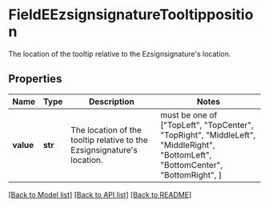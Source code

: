 # FieldEEzsignsignatureTooltipposition

The location of the tooltip relative to the Ezsignsignature's location.

## Properties
Name | Type | Description | Notes
------------ | ------------- | ------------- | -------------
**value** | **str** | The location of the tooltip relative to the Ezsignsignature&#39;s location. |  must be one of ["TopLeft", "TopCenter", "TopRight", "MiddleLeft", "MiddleRight", "BottomLeft", "BottomCenter", "BottomRight", ]

[[Back to Model list]](../README.md#documentation-for-models) [[Back to API list]](../README.md#documentation-for-api-endpoints) [[Back to README]](../README.md)


